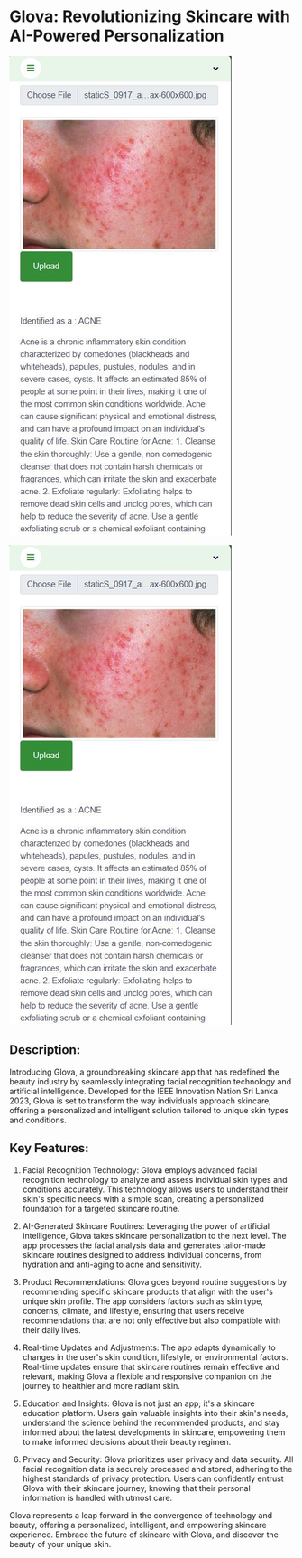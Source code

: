 # Glova: Revolutionizing Skincare with AI-Powered Personalization

![Glova frontend](/img/Picture2.jpeg)

![Glova AI](img/Picture2.jpeg)

## Description:

Introducing Glova, a groundbreaking skincare app that has redefined the beauty industry by seamlessly integrating facial recognition technology and artificial intelligence. Developed for the IEEE Innovation Nation Sri Lanka 2023, Glova is set to transform the way individuals approach skincare, offering a personalized and intelligent solution tailored to unique skin types and conditions.

## Key Features:

1. Facial Recognition Technology:
Glova employs advanced facial recognition technology to analyze and assess individual skin types and conditions accurately. This technology allows users to understand their skin's specific needs with a simple scan, creating a personalized foundation for a targeted skincare routine.

2. AI-Generated Skincare Routines:
Leveraging the power of artificial intelligence, Glova takes skincare personalization to the next level. The app processes the facial analysis data and generates tailor-made skincare routines designed to address individual concerns, from hydration and anti-aging to acne and sensitivity.

3. Product Recommendations:
Glova goes beyond routine suggestions by recommending specific skincare products that align with the user's unique skin profile. The app considers factors such as skin type, concerns, climate, and lifestyle, ensuring that users receive recommendations that are not only effective but also compatible with their daily lives.

4. Real-time Updates and Adjustments:
The app adapts dynamically to changes in the user's skin condition, lifestyle, or environmental factors. Real-time updates ensure that skincare routines remain effective and relevant, making Glova a flexible and responsive companion on the journey to healthier and more radiant skin.

5. Education and Insights:
Glova is not just an app; it's a skincare education platform. Users gain valuable insights into their skin's needs, understand the science behind the recommended products, and stay informed about the latest developments in skincare, empowering them to make informed decisions about their beauty regimen.

6. Privacy and Security:
Glova prioritizes user privacy and data security. All facial recognition data is securely processed and stored, adhering to the highest standards of privacy protection. Users can confidently entrust Glova with their skincare journey, knowing that their personal information is handled with utmost care.

Glova represents a leap forward in the convergence of technology and beauty, offering a personalized, intelligent, and empowering skincare experience. Embrace the future of skincare with Glova, and discover the beauty of your unique skin.
